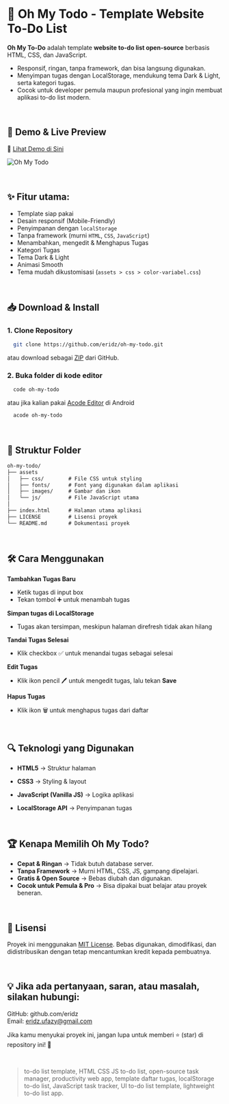 # 📝 Oh My Todo - Template Website To-Do List

**Oh My To-Do** adalah template **website to-do list open-source** berbasis HTML, CSS, dan JavaScript.

- Responsif, ringan, tanpa framework, dan bisa langsung digunakan.
- Menyimpan tugas dengan LocalStorage, mendukung tema Dark & Light, serta kategori tugas.
- Cocok untuk developer pemula maupun profesional yang ingin membuat aplikasi to-do list modern.

<br />

## 🚀 **Demo & Live Preview**

🔗 [Lihat Demo di Sini](https://eridzufazy.github.io/oh-my-todo/)

<!--![Oh My Todo](https://eridz.github.io/oh-my-todo/screenshot/banner.jpg)-->

![Oh My Todo](./screenshot/banner.jpg)

<br />

## ✨ **Fitur utama:**

- Template siap pakai
- Desain responsif (Mobile-Friendly)
- Penyimpanan dengan `localStorage`
- Tanpa framework (murni `HTML`, `CSS`, `JavaScript`)
- Menambahkan, mengedit & Menghapus Tugas
- Kategori Tugas
- Tema Dark & Light
- Animasi Smooth
- Tema mudah dikustomisasi (`assets > css > color-variabel.css`)

<br />

## 📥 **Download & Install**

### **1. Clone Repository**

```sh
  git clone https://github.com/eridz/oh-my-todo.git
```

atau download sebagai [ZIP](https://github.com/eridzufazy/oh-my-todo/archive/refs/heads/main.zip) dari GitHub.

### **2. Buka folder di kode editor**

```sh
  code oh-my-todo
```

atau jika kalian pakai [Acode Editor](https://acode.app/) di Android

```sh
  acode oh-my-todo
```

<br />

## 📁 Struktur Folder

```txt
oh-my-todo/
├── assets
│   ├── css/        # File CSS untuk styling
│   ├── fonts/      # Font yang digunakan dalam aplikasi
│   ├── images/     # Gambar dan ikon
│   └── js/         # File JavaScript utama
│
├── index.html      # Halaman utama aplikasi
├── LICENSE         # Lisensi proyek
└── README.md       # Dokumentasi proyek
```

<br />

## 🛠 Cara Menggunakan

**Tambahkan Tugas Baru**

- Ketik tugas di input box
- Tekan tombol ➕ untuk menambah tugas

**Simpan tugas di LocalStorage**

- Tugas akan tersimpan, meskipun halaman direfresh tidak akan hilang

**Tandai Tugas Selesai**

- Klik checkbox ✅ untuk menandai tugas sebagai selesai

**Edit Tugas**

- Klik ikon pencil 🖊️ untuk mengedit tugas, lalu tekan **Save**

**Hapus Tugas**

- Klik ikon 🗑 untuk menghapus tugas dari daftar

<br />

## 🔍 Teknologi yang Digunakan

- **HTML5** → Struktur halaman

- **CSS3** → Styling & layout

- **JavaScript (Vanilla JS)** → Logika aplikasi

- **LocalStorage API** → Penyimpanan tugas

<br />

## 🏆 Kenapa Memilih Oh My Todo?

- **Cepat & Ringan** → Tidak butuh database server.
- **Tanpa Framework** → Murni HTML, CSS, JS, gampang dipelajari.
- **Gratis & Open Source** → Bebas diubah dan digunakan.
- **Cocok untuk Pemula & Pro** → Bisa dipakai buat belajar atau proyek beneran.

<br />

## 📜 Lisensi

Proyek ini menggunakan [MIT License](https://github.com/eridzufazy/oh-my-todo?tab=MIT-1-ov-file). Bebas digunakan, dimodifikasi, dan didistribusikan dengan tetap mencantumkan kredit kepada pembuatnya.

<br />

## 💡 Jika ada pertanyaan, saran, atau masalah, silakan hubungi:

GitHub: github.com/eridz  
Email: eridz.ufazy@gmail.com

Jika kamu menyukai proyek ini, jangan lupa untuk memberi ⭐ (star) di repository ini! 🚀

<br />

> to-do list template, HTML CSS JS to-do list, open-source task manager, productivity web app, template daftar tugas, localStorage to-do list, JavaScript task tracker, UI to-do list template, lightweight to-do list app.
